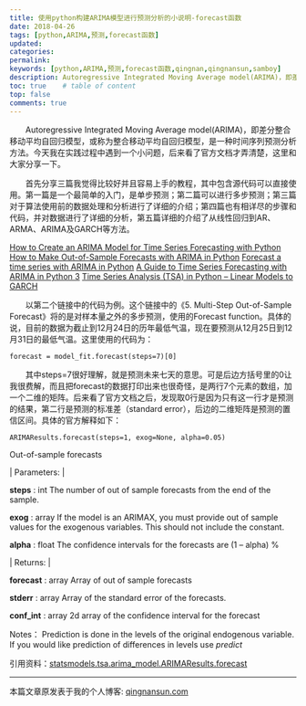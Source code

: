 ```yaml
---
title: 使用python构建ARIMA模型进行预测分析的小说明-forecast函数
date: 2018-04-26
tags: [python,ARIMA,预测,forecast函数]
updated: 
categories: 
permalink: 
keywords: [python,ARIMA,预测,forecast函数,qingnan,qingnansun,samboy]
description: Autoregressive Integrated Moving Average model(ARIMA)，即差分整合移动平均自回归模型，或称为整合移动平均自回归模型，是一种时间序列预测分析方法。今天我在实践过程中遇到一个小问题，后来看了官方文档才弄清楚，这里和大家分享一下。
toc: true    # table of content
top: false
comments: true  
---
```


&emsp;&emsp;Autoregressive Integrated Moving Average model(ARIMA)，即差分整合移动平均自回归模型，或称为整合移动平均自回归模型，是一种时间序列预测分析方法。今天我在实践过程中遇到一个小问题，后来看了官方文档才弄清楚，这里和大家分享一下。

&emsp;&emsp;首先分享三篇我觉得比较好并且容易上手的教程，其中包含源代码可以直接使用。第一篇是一个最简单的入门，是单步预测；第二篇可以进行多步预测；第三篇对于算法使用前的数据处理和分析进行了详细的介绍；第四篇也有相详尽的步骤和代码，并对数据进行了详细的分析，第五篇详细的介绍了从线性回归到AR、ARMA、ARIMA及GARCH等方法。

[How to Create an ARIMA Model for Time Series Forecasting with Python](https://machinelearningmastery.com/arima-for-time-series-forecasting-with-python/)
[How to Make Out-of-Sample Forecasts with ARIMA in Python](https://machinelearningmastery.com/make-sample-forecasts-arima-python/)
[Forecast a time series with ARIMA in Python](https://datascience.ibm.com/exchange/public/entry/view/815137c868b916821dec777bdc23013c)
[A Guide to Time Series Forecasting with ARIMA in Python 3](https://www.digitalocean.com/community/tutorials/a-guide-to-time-series-forecasting-with-arima-in-python-3)
[Time Series Analysis (TSA) in Python – Linear Models to GARCH](http://www.blackarbs.com/blog/time-series-analysis-in-python-linear-models-to-garch/11/1/2016)

&emsp;&emsp;以第二个链接中的代码为例。这个链接中的《5\. Multi-Step Out-of-Sample Forecast》将的是对样本量之外的多步预测，使用的Forecast function。具体的说，目前的数据为截止到12月24日的历年最低气温，现在要预测从12月25日到12月31日的最低气温。这里使用的代码为：

```
forecast = model_fit.forecast(steps=7)[0]
```

&emsp;&emsp;其中steps=7很好理解，就是预测未来七天的意思。可是后边方括号里的0让我很费解，而且把forecast的数据打印出来也很奇怪，是两行7个元素的数组，加一个二维的矩阵。后来看了官方文档之后，发现取0行是因为只有这一行才是预测的结果，第二行是预测的标准差（standard error），后边的二维矩阵是预测的置信区间。具体的官方解释如下：

```
ARIMAResults.forecast(steps=1, exog=None, alpha=0.05) 
```

Out-of-sample forecasts

<colgroup style="box-sizing: border-box; margin: 0px; padding: 0px;"><col class="field-name" style="box-sizing: border-box; margin: 0px; padding: 0px;"><col class="field-body" style="box-sizing: border-box; margin: 0px; padding: 0px;"></colgroup>
| Parameters: | 

**steps** : int
The number of out of sample forecasts from the end of the sample.

**exog** : array
If the model is an ARIMAX, you must provide out of sample values for the exogenous variables. This should not include the constant.

**alpha** : float
The confidence intervals for the forecasts are (1 – alpha) %

| Returns: | 

**forecast** : array
Array of out of sample forecasts

**stderr** : array
Array of the standard error of the forecasts.

**conf_int** : array
2d array of the confidence interval for the forecast

Notes：
Prediction is done in the levels of the original endogenous variable. If you would like prediction of differences in levels use <cite style="box-sizing: border-box; margin: 0px; padding: 0px;">predict</cite>

引用资料：[statsmodels.tsa.arima_model.ARIMAResults.forecast](http://www.statsmodels.org/devel/generated/statsmodels.tsa.arima_model.ARIMAResults.forecast.html)

***
本篇文章原发表于我的个人博客: [qingnansun.com](http://qingnansun.com/python_arima_forecast/)
